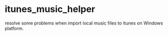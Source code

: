 # itunes_music_helper
resolve some problems when import local music files to itunes on Windows platform.
